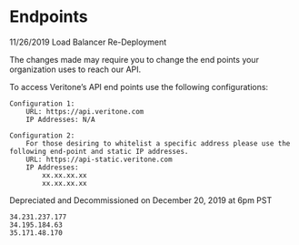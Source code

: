 # Endpoints

11/26/2019 Load Balancer Re-Deployment

The changes made may require you to change the end points your organization uses to reach our API.

To access Veritone’s API end points use the following configurations:

    Configuration 1:
        URL: https://api.veritone.com
        IP Addresses: N/A

    Configuration 2:
        For those desiring to whitelist a specific address please use the following end-point and static IP addresses.
        URL: https://api-static.veritone.com
        IP Addresses:
            xx.xx.xx.xx
            xx.xx.xx.xx

Depreciated and Decommissioned on December 20, 2019 at 6pm PST

    34.231.237.177
    34.195.184.63
    35.171.48.170